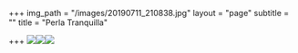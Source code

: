 +++
img_path = "/images/20190711_210838.jpg"
layout = "page"
subtitle = ""
title = "Perla Tranquilla"

+++
![](/images/000029.jpg)![](/images/000002.jpg)![](/images/000021.jpg)